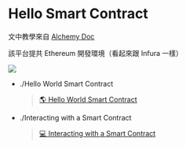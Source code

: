 # Hello Smart Contract

文中教學來自 [Alchemy Doc](https://docs.alchemy.com/alchemy/)

該平台提共 Ethereum 開發環境（看起來跟 Infura 一樣）

![](https://gblobscdn.gitbook.com/assets%2F-MB17w56kk7ZnRMWdqOL%2F-MCgxfZvPLCmH_wtYsNi%2F-MCh3kuwNocXoDi0gvFu%2FScreen%20Shot%202020-07-20%20at%209.33.44%20AM.png?alt=media&token=c23f6661-aa7a-4bfd-af88-a314277275a9)

- ./Hello World Smart Contract

  > [🌎 Hello World Smart Contract](https://docs.alchemy.com/alchemy/tutorials/hello-world-smart-contract)

- ./Interacting with a Smart Contract

  > [💻 Interacting with a Smart Contract](https://docs.alchemy.com/alchemy/tutorials/hello-world-smart-contract/interacting-with-a-smart-contract)